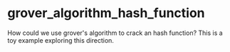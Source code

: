 # grover_algorithm_hash_function
How could we use grover's algorithm to crack an hash function? This is a toy example exploring this direction.
